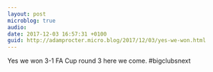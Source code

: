 ```yaml
---
layout: post
microblog: true
audio: 
date: 2017-12-03 16:57:31 +0100
guid: http://adamprocter.micro.blog/2017/12/03/yes-we-won.html
---
```

Yes we won 3-1 FA Cup round 3 here we come. #bigclubsnext
